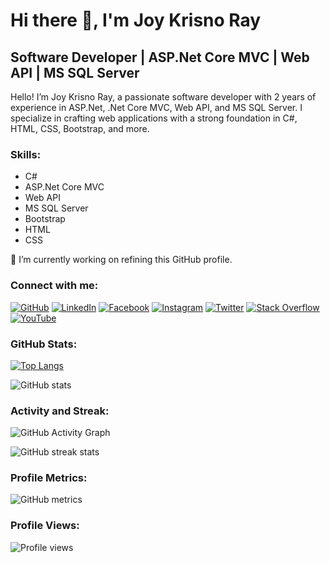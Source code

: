 # Hi there 👋, I'm Joy Krisno Ray

## Software Developer | ASP.Net Core MVC | Web API | MS SQL Server

Hello! I’m Joy Krisno Ray, a passionate software developer with 2 years of experience in ASP.Net, .Net Core MVC, Web API, and MS SQL Server. I specialize in crafting web applications with a strong foundation in C#, HTML, CSS, Bootstrap, and more.

### Skills:

- C#
- ASP.Net Core MVC
- Web API
- MS SQL Server
- Bootstrap
- HTML
- CSS

🔭 I’m currently working on refining this GitHub profile.

### Connect with me:

[![GitHub](https://img.shields.io/badge/GitHub-joykrisno-blue)](https://github.com/joykrisno)
[![LinkedIn](https://img.shields.io/badge/LinkedIn-Joy%20Krisno%20Ray-blue)](https://www.linkedin.com/in/joy-krisno-ray/)
[![Facebook](https://img.shields.io/badge/Facebook-Joy%20Krisno%20Ray-blue)](https://www.facebook.com/joykrisnoray)
[![Instagram](https://img.shields.io/badge/Instagram-joykrisnoray-blue)](https://www.instagram.com/joykrisnoray/)
[![Twitter](https://img.shields.io/badge/Twitter-joykrisnoray-blue)](https://twitter.com/joykrisnoray)
[![Stack Overflow](https://img.shields.io/badge/Stack%20Overflow-Joy%20Krisno%20Ray-orange)](https://stackoverflow.com/users/22094460/joy-krisno-ray)
[![YouTube](https://img.shields.io/badge/YouTube-JOY%20Solution-red)](https://www.youtube.com/channel/UC9MZBSL9NRpWwOQ6-x8x3sA)

### GitHub Stats:

[![Top Langs](https://github-readme-stats.vercel.app/api/top-langs/?username=joykrisno&layout=compact)](https://github.com/anuraghazra/github-readme-stats)

![GitHub stats](https://github-readme-stats.vercel.app/api?username=joykrisno&show_icons=true&count_private=true)

### Activity and Streak:

![GitHub Activity Graph](https://activity-graph.herokuapp.com/graph?username=joykrisno)

![GitHub streak stats](https://streak-stats.demolab.com/?user=joykrisno)

### Profile Metrics:

![GitHub metrics](https://metrics.lecoq.io/joykrisno)

### Profile Views:

![Profile views](https://gpvc.arturio.dev/joykrisno)
